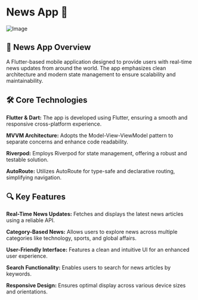 # News App 📰

![Image](https://github.com/user-attachments/assets/94527bc9-5d7e-4fe7-affb-0d9acad18d30)

## 📰 News App Overview

A Flutter-based mobile application designed to provide users with real-time news updates from around the world. The app emphasizes clean architecture and modern state management to ensure scalability and maintainability.

## 🛠️ Core Technologies

**Flutter & Dart:** The app is developed using Flutter, ensuring a smooth and responsive cross-platform experience.

**MVVM Architecture:** Adopts the Model-View-ViewModel pattern to separate concerns and enhance code readability.

**Riverpod:** Employs Riverpod for state management, offering a robust and testable solution.

**AutoRoute:** Utilizes AutoRoute for type-safe and declarative routing, simplifying navigation.

## 🔍 Key Features

**Real-Time News Updates:** Fetches and displays the latest news articles using a reliable API.

**Category-Based News:** Allows users to explore news across multiple categories like technology, sports, and global affairs.

**User-Friendly Interface:** Features a clean and intuitive UI for an enhanced user experience.

**Search Functionality:** Enables users to search for news articles by keywords.

**Responsive Design:** Ensures optimal display across various device sizes and orientations.
